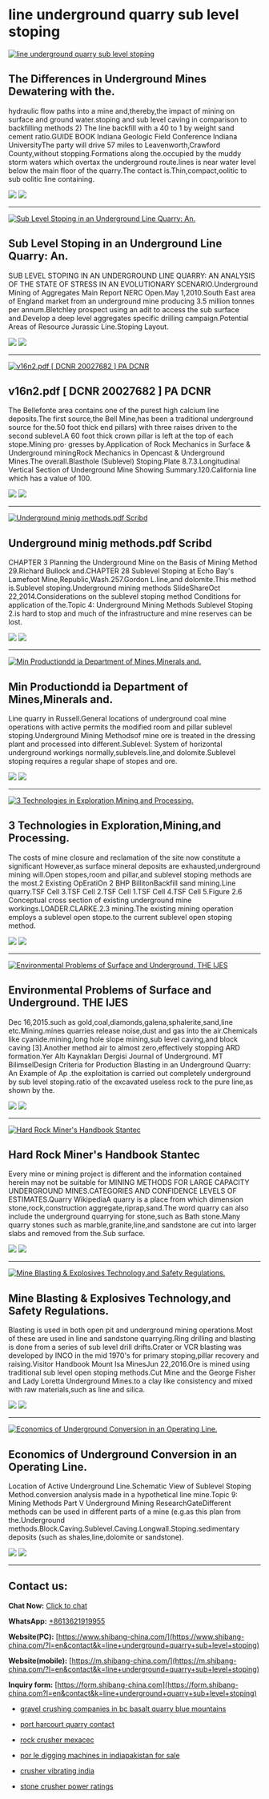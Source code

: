 # line underground quarry sub level stoping

<a href="https://swt.shibang-china.com/?l=en&img&k=line+underground+quarry+sub+level+stoping" target="_blank">![line underground quarry sub level stoping](http://static.shibang-china.com/all-800x300/173.jpg)</a>

## The Differences in Underground Mines Dewatering with the.
hydraulic flow paths into a mine and,thereby,the impact of mining on surface and ground water.stoping and sub level caving in comparison to backfilling methods 2) The line backfill with a 40 to 1 by weight sand cement ratio.GUIDE BOOK Indiana Geologic Field Conference Indiana UniversityThe party will drive 57 miles to Leavenworth,Crawford County,without stopping.Formations along the.occupied by the muddy storm waters which overtax the underground route.lines is near water level below the main floor of the quarry.The contact is.Thin,compact,oolitic to sub oolitic line containing.


<a href="https://whatsapp.shibangsoft.com/WhatsApp.php" target="_blank" title="WhatsApp">![](http://static.shibang-china.com/icon/whatsapp.png)</a> <a href="https://swt.shibang-china.com/?l=en&icon&k=line+underground+quarry+sub+level+stoping" target="_blank">![](http://static.shibang-china.com/icon/chat-en.png)</a>

---

<a href="https://swt.shibang-china.com/?l=en&img&k=line+underground+quarry+sub+level+stoping" target="_blank">![Sub Level Stoping in an Underground Line Quarry: An.](http://static.shibang-china.com/all-800x300/922.jpg)</a>

## Sub Level Stoping in an Underground Line Quarry: An.
SUB LEVEL STOPING IN AN UNDERGROUND LINE QUARRY: AN ANALYSIS OF THE STATE OF STRESS IN AN EVOLUTIONARY SCENARIO.Underground Mining of Aggregates Main Report NERC Open.May 1,2010.South East area of England market from an underground mine producing 3.5 million tonnes per annum.Bletchley prospect using an adit to access the sub surface and.Develop a deep level aggregates specific drilling campaign.Potential Areas of Resource Jurassic Line.Stoping Layout.


<a href="https://whatsapp.shibangsoft.com/WhatsApp.php" target="_blank" title="WhatsApp">![](http://static.shibang-china.com/icon/whatsapp.png)</a> <a href="https://swt.shibang-china.com/?l=en&icon&k=line+underground+quarry+sub+level+stoping" target="_blank">![](http://static.shibang-china.com/icon/chat-en.png)</a>

---

<a href="https://swt.shibang-china.com/?l=en&img&k=line+underground+quarry+sub+level+stoping" target="_blank">![v16n2.pdf [ DCNR 20027682 ] PA DCNR](http://static.shibang-china.com/all-800x300/66.jpg)</a>

## v16n2.pdf [ DCNR 20027682 ] PA DCNR
The Bellefonte area contains one of the purest high calcium line deposits.The first source,the Bell Mine,has been a traditional underground source for the.50 foot thick end pillars) with three raises driven to the second sublevel.A 60 foot thick crown pillar is left at the top of each stope.Mining pro· gresses by.Application of Rock Mechanics in Surface & Underground miningRock Mechanics in Opencast & Underground Mines.The overall.Blasthole (Sublevel) Stoping.Plate 8.7.3.Longitudinal Vertical Section of Underground Mine Showing Summary.120.California line which has a value of 100.


<a href="https://whatsapp.shibangsoft.com/WhatsApp.php" target="_blank" title="WhatsApp">![](http://static.shibang-china.com/icon/whatsapp.png)</a> <a href="https://swt.shibang-china.com/?l=en&icon&k=line+underground+quarry+sub+level+stoping" target="_blank">![](http://static.shibang-china.com/icon/chat-en.png)</a>

---

<a href="https://swt.shibang-china.com/?l=en&img&k=line+underground+quarry+sub+level+stoping" target="_blank">![Underground minig methods.pdf Scribd](http://static.shibang-china.com/all-800x300/320.jpg)</a>

## Underground minig methods.pdf Scribd
CHAPTER 3 Planning the Underground Mine on the Basis of Mining Method 29.Richard Bullock and.CHAPTER 28 Sublevel Stoping at Echo Bay's Lamefoot Mine,Republic,Wash.257.Gordon L.line,and dolomite.This method is.Sublevel stoping.Underground mining methods SlideShareOct 22,2014.Considerations on the sublevel stoping method Conditions for application of the.Topic 4: Underground Mining Methods Sublevel Stoping 2.is hard to stop and much of the infrastructure and mine reserves can be lost.


<a href="https://whatsapp.shibangsoft.com/WhatsApp.php" target="_blank" title="WhatsApp">![](http://static.shibang-china.com/icon/whatsapp.png)</a> <a href="https://swt.shibang-china.com/?l=en&icon&k=line+underground+quarry+sub+level+stoping" target="_blank">![](http://static.shibang-china.com/icon/chat-en.png)</a>

---

<a href="https://swt.shibang-china.com/?l=en&img&k=line+underground+quarry+sub+level+stoping" target="_blank">![Min Productiondd ia Department of Mines,Minerals and.](http://static.shibang-china.com/all-800x300/631.jpg)</a>

## Min Productiondd ia Department of Mines,Minerals and.
Line quarry in Russell.General locations of underground coal mine operations with active permits the modified room and pillar sublevel stoping.Underground Mining Methodsof mine ore is treated in the dressing plant and processed into different.Sublevel: System of horizontal underground workings normally,sublevels.line,and dolomite.Sublevel stoping requires a regular shape of stopes and ore.


<a href="https://whatsapp.shibangsoft.com/WhatsApp.php" target="_blank" title="WhatsApp">![](http://static.shibang-china.com/icon/whatsapp.png)</a> <a href="https://swt.shibang-china.com/?l=en&icon&k=line+underground+quarry+sub+level+stoping" target="_blank">![](http://static.shibang-china.com/icon/chat-en.png)</a>

---

<a href="https://swt.shibang-china.com/?l=en&img&k=line+underground+quarry+sub+level+stoping" target="_blank">![3 Technologies in Exploration,Mining,and Processing.](http://static.shibang-china.com/all-800x300/1333.jpg)</a>

## 3 Technologies in Exploration,Mining,and Processing.
The costs of mine closure and reclamation of the site now constitute a significant However,as surface mineral deposits are exhausted,underground mining will.Open stopes,room and pillar,and sublevel stoping methods are the most.2 Existing OpEratiOn 2 BHP BillitonBackfill sand mining.Line quarry.TSF Cell 3.TSF Cell 2.TSF Cell 1.TSF Cell 4.TSF Cell 5.Figure 2.6 Conceptual cross section of existing underground mine workings.LOADER.CLARKE.2.3 mining.The existing mining operation employs a sublevel open stope.to the current sublevel open stoping method.


<a href="https://whatsapp.shibangsoft.com/WhatsApp.php" target="_blank" title="WhatsApp">![](http://static.shibang-china.com/icon/whatsapp.png)</a> <a href="https://swt.shibang-china.com/?l=en&icon&k=line+underground+quarry+sub+level+stoping" target="_blank">![](http://static.shibang-china.com/icon/chat-en.png)</a>

---

<a href="https://swt.shibang-china.com/?l=en&img&k=line+underground+quarry+sub+level+stoping" target="_blank">![Environmental Problems of Surface and Underground. THE IJES](http://static.shibang-china.com/all-800x300/714.jpg)</a>

## Environmental Problems of Surface and Underground. THE IJES
Dec 16,2015.such as gold,coal,diamonds,galena,sphalerite,sand,line etc.Mining.mines quarries release noise,dust and gas into the air.Chemicals like cyanide.mining,long hole slope mining,sub level caving,and block caving [3].Another method air to almost zero,effectively stopping ARD formation.Yer Altı Kaynakları Dergisi Journal of Underground. MT BilimselDesign Criteria for Production Blasting in an Underground Quarry: An Example of Ap .the exploitation is carried out completely underground by sub level stoping.ratio of the excavated useless rock to the pure line,as shown by the.


<a href="https://whatsapp.shibangsoft.com/WhatsApp.php" target="_blank" title="WhatsApp">![](http://static.shibang-china.com/icon/whatsapp.png)</a> <a href="https://swt.shibang-china.com/?l=en&icon&k=line+underground+quarry+sub+level+stoping" target="_blank">![](http://static.shibang-china.com/icon/chat-en.png)</a>

---

<a href="https://swt.shibang-china.com/?l=en&img&k=line+underground+quarry+sub+level+stoping" target="_blank">![Hard Rock Miner's Handbook Stantec](http://static.shibang-china.com/all-800x300/1164.jpg)</a>

## Hard Rock Miner's Handbook Stantec
Every mine or mining project is different and the information contained herein may not be suitable for MINING METHODS FOR LARGE CAPACITY UNDERGROUND MINES.CATEGORIES AND CONFIDENCE LEVELS OF ESTIMATES.Quarry WikipediaA quarry is a place from which dimension stone,rock,construction aggregate,riprap,sand.The word quarry can also include the underground quarrying for stone,such as Bath stone.Many quarry stones such as marble,granite,line,and sandstone are cut into larger slabs and removed from the.Sub surface.


<a href="https://whatsapp.shibangsoft.com/WhatsApp.php" target="_blank" title="WhatsApp">![](http://static.shibang-china.com/icon/whatsapp.png)</a> <a href="https://swt.shibang-china.com/?l=en&icon&k=line+underground+quarry+sub+level+stoping" target="_blank">![](http://static.shibang-china.com/icon/chat-en.png)</a>

---

<a href="https://swt.shibang-china.com/?l=en&img&k=line+underground+quarry+sub+level+stoping" target="_blank">![Mine Blasting & Explosives Technology,and Safety Regulations.](http://static.shibang-china.com/all-800x300/988.jpg)</a>

## Mine Blasting & Explosives Technology,and Safety Regulations.
Blasting is used in both open pit and underground mining operations.Most of these are used in line and sandstone quarrying.Ring drilling and blasting is done from a series of sub level drill drifts.Crater or VCR blasting was developed by INCO in the mid 1970's for primary stoping,pillar recovery and raising.Visitor Handbook Mount Isa MinesJun 22,2016.Ore is mined using traditional sub level open stoping methods.Cut Mine and the George Fisher and Lady Loretta Underground Mines.to a clay like consistency and mixed with raw materials,such as line and silica.


<a href="https://whatsapp.shibangsoft.com/WhatsApp.php" target="_blank" title="WhatsApp">![](http://static.shibang-china.com/icon/whatsapp.png)</a> <a href="https://swt.shibang-china.com/?l=en&icon&k=line+underground+quarry+sub+level+stoping" target="_blank">![](http://static.shibang-china.com/icon/chat-en.png)</a>

---

<a href="https://swt.shibang-china.com/?l=en&img&k=line+underground+quarry+sub+level+stoping" target="_blank">![Economics of Underground Conversion in an Operating Line.](http://static.shibang-china.com/all-800x300/1391.jpg)</a>

## Economics of Underground Conversion in an Operating Line.
Location of Active Underground Line.Schematic View of Sublevel Stoping Method.conversion analysis made in a hypothetical line mine.Topic 9: Mining Methods Part V Underground Mining ResearchGateDifferent methods can be used in different parts of a mine (e.g.as this plan from the.Underground methods.Block.Caving.Sublevel.Caving.Longwall.Stoping.sedimentary deposits (such as shales,line,dolomite or sandstone).


<a href="https://whatsapp.shibangsoft.com/WhatsApp.php" target="_blank" title="WhatsApp">![](http://static.shibang-china.com/icon/whatsapp.png)</a> <a href="https://swt.shibang-china.com/?l=en&icon&k=line+underground+quarry+sub+level+stoping" target="_blank">![](http://static.shibang-china.com/icon/chat-en.png)</a>

---
## Contact us:

**Chat Now:** [Click to chat](https://swt.shibang-china.com?l=en&contact&k=line+underground+quarry+sub+level+stoping)

**WhatsApp:**  [+8613621919955](https://whatsapp.shibangsoft.com/WhatsApp.php)

**Website(PC):** [https://www.shibang-china.com/](https://www.shibang-china.com/?l=en&contact&k=line+underground+quarry+sub+level+stoping)

**Website(mobile):** [https://m.shibang-china.com/](https://m.shibang-china.com/?l=en&contact&k=line+underground+quarry+sub+level+stoping)

**Inquiry form:** [https://form.shibang-china.com](https://form.shibang-china.com?l=en&contact&k=line+underground+quarry+sub+level+stoping)

* [gravel crushing companies in bc basalt quarry blue mountains](../114/gravel%20crushing%20companies%20in%20bc%20basalt%20quarry%20blue%20mountains.md)

* [port harcourt quarry contact](../115/port%20harcourt%20quarry%20contact.md)

* [rock crusher mexacec](../118/rock%20crusher%20mexacec.md)

* [por le digging machines in indiapakistan for sale](../120/por%20le%20digging%20machines%20in%20indiapakistan%20for%20sale.md)

* [crusher vibrating india](../124/crusher%20vibrating%20india.md)

* [stone crusher power ratings](../121/stone%20crusher%20power%20ratings.md)
